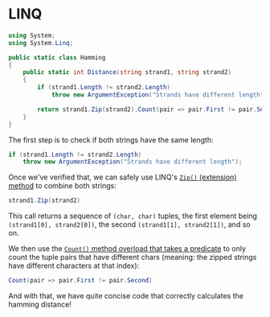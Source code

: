 # LINQ

```csharp
using System;
using System.Linq;

public static class Hamming
{
    public static int Distance(string strand1, string strand2)
    {
        if (strand1.Length != strand2.Length)
            throw new ArgumentException("Strands have different length");

        return strand1.Zip(strand2).Count(pair => pair.First != pair.Second);
    }
}
```

The first step is to check if both strings have the same length:

```csharp
if (strand1.Length != strand2.Length)
    throw new ArgumentException("Strands have different length");
```

Once we've verified that, we can safely use LINQ's [`Zip()` (extension) method][enumerable-zip] to combine both strings:

```csharp
strand1.Zip(strand2)
```

This call returns a sequence of `(char, char)` tuples, the first element being `(strand1[0], strand2[0])`, the second `(strand1[1], strand2[1])`, and so on.

We then use the [`Count()` method overload that takes a predicate][enumerable-count] to only count the tuple pairs that have different chars (meaning: the zipped strings have different characters at that index):

```csharp
Count(pair => pair.First != pair.Second)
```

And with that, we have quite concise code that correctly calculates the hamming distance!

[linq]: https://learn.microsoft.com/en-us/dotnet/csharp/programming-guide/concepts/linq/
[enumerable-zip]: https://learn.microsoft.com/en-us/dotnet/api/system.linq.enumerable.zip
[enumerable-count]: https://learn.microsoft.com/en-us/dotnet/api/system.linq.enumerable.count
